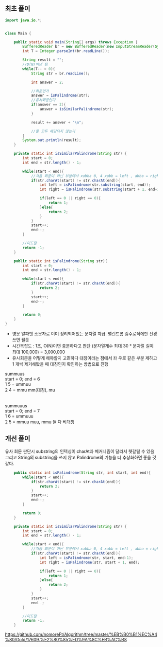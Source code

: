 ## 최초 풀이
```java
import java.io.*;


class Main {

    public static void main(String[] args) throws Exception {
        BufferedReader br = new BufferedReader(new InputStreamReader(System.in));
        int T = Integer.parseInt(br.readLine());

        String result = "";
        //O(N)이면 됨
        while(T-- > 0){
            String str = br.readLine();

            int answer = 2;

            //회문인가
            answer = isPalindrome(str);
            //유사회문인가
            if(answer == 2){
                answer = isSimilarPalindrome(str);
            }

            result += answer + "\n";

            //둘 모두 해당되지 않는가
        }
        System.out.println(result);
    }

    private static int isSimilarPalindrome(String str) {
        int start = 0;
        int end = str.length() - 1;

        while(start < end){
            //처음 회문이 아닌 부분에서 xabba 0, 4 xabb = left , abba = right
            if(str.charAt(start) != str.charAt(end)){
                int left = isPalindrome(str.substring(start, end));
                int right = isPalindrome(str.substring(start + 1, end+1));

                if(left == 0 || right == 0){
                    return 1;
                }else{
                    return 2;
                }
            }
            start++;
            end--;
        }

        //미도달
        return -1;
    }

    public static int isPalindrome(String str){
        int start = 0;
        int end = str.length() - 1;

        while(start < end){
            if(str.charAt(start) != str.charAt(end)){
                return 2;
            }
            start++;
            end--;
        }

        return 0;
    }
}
```
* 영문 알파벳 소문자로 이미 정리되어있는 문자열 지급. 팰린드롬 검수로직에만 신경쓰면 될듯
* 시간복잡도 : 1초, O(N)이면 충분하다고 판단 (문자열개수 최대 30 * 문자열 길이 최대 100,000) = 3,000,000
* 유사회문을 어떻게 해야할지 고민하다 대칭이라는 점에서 좌 우로 같은 부분 제하고 1 개씩 제거해봤을 때 대칭인지 확인하는 방법으로 진행

summuus<br>
start = 0; end = 6<br>
1 5 = ummuu<br>
2 4 = mmu  mm(대칭), mu<br>
<br><br>
summuuus<br>
start = 0; end = 7<br>
1 6 = ummuuu<br>
2 5 = mmuu  muu, mmu 둘 다 비대칭<br>

## 개선 풀이
유사 회문 판단시 substring의 인덱싱이 charAt과 메커니즘이 달라서 헷갈릴 수 있음<br>
그리고 String의 substring을 쓰지 않고 Palindrome의 기능을 더 추상화하면 좋을 것 같다.<br>

```java
    public static int isPalindrome(String str, int start, int end){
        while(start < end){
            if(str.charAt(start) != str.charAt(end)){
                return 2;
            }
            start++;
            end--;
        }

        return 0;
    }
```

```java
    private static int isSimilarPalindrome(String str) {
        int start = 0;
        int end = str.length() - 1;

        while(start < end){
            //처음 회문이 아닌 부분에서 xabba 0, 4 xabb = left , abba = right
            if(str.charAt(start) != str.charAt(end)){
                int left = isPalindrome(str, start, end-1);
                int right = isPalindrome(str, start + 1, end);

                if(left == 0 || right == 0){
                    return 1;
                }else{
                    return 2;
                }
            }
            start++;
            end--;
        }

        //미도달
        return -1;
    }
```

https://github.com/nomoreFt/Algorithm/tree/master/%EB%B0%B1%EC%A4%80/Gold/17609.%E2%80%85%ED%9A%8C%EB%AC%B8
